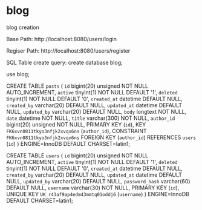 # blog
blog creation

Base Path:
  http://localhost:8080/users/login

Regiser Path:
  http://localhost:8080/users/register
  
SQL Table create query:
  create database blog;

use blog;

CREATE TABLE `posts` (
  `id` bigint(20) unsigned NOT NULL AUTO_INCREMENT,
  `active` tinyint(1) NOT NULL DEFAULT '1',
  `deleted` tinyint(1) NOT NULL DEFAULT '0',
  `created_at` datetime DEFAULT NULL,
  `created_by` varchar(20) DEFAULT NULL,
  `updated_at` datetime DEFAULT NULL,
  `updated_by` varchar(20) DEFAULT NULL,
  `body` longtext NOT NULL,
  `date` datetime NOT NULL,
  `title` varchar(300) NOT NULL,
  `author_id` bigint(20) unsigned NOT NULL,
  PRIMARY KEY (`id`),
  KEY `FK6xvn0811tkyo3nfjk2xvqx6ns` (`author_id`),
  CONSTRAINT `FK6xvn0811tkyo3nfjk2xvqx6ns` FOREIGN KEY (`author_id`) REFERENCES
`users` (`id`)
) ENGINE=InnoDB DEFAULT CHARSET=latin1;

CREATE TABLE `users` (
  `id` bigint(20) unsigned NOT NULL AUTO_INCREMENT,
  `active` tinyint(1) NOT NULL DEFAULT '1',
  `deleted` tinyint(1) NOT NULL DEFAULT '0',
  `created_at` datetime DEFAULT NULL,
  `created_by` varchar(20) DEFAULT NULL,
  `updated_at` datetime DEFAULT NULL,
  `updated_by` varchar(20) DEFAULT NULL,
  `password_hash` varchar(60) DEFAULT NULL,
  `username` varchar(30) NOT NULL,
  PRIMARY KEY (`id`),
  UNIQUE KEY `UK_r43af9ap4edm43mmtq01oddj6` (`username`)
) ENGINE=InnoDB DEFAULT CHARSET=latin1; 
